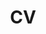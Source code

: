 ---
layout: page
title: CV
# importance: 5
permalink: /assets/Shramay_Palta_CV.pdf
# redirect_from: resume/
redirect: Shramay_Palta_CV.pdf
nav: true
---